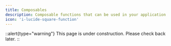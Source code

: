 ```yaml
---
title: Composables
description: Composable functions that can be used in your application.
icon: 'i-lucide-square-function'
---
```


::alert{type="warning"}
This page is under construction. Please check back later.
::
